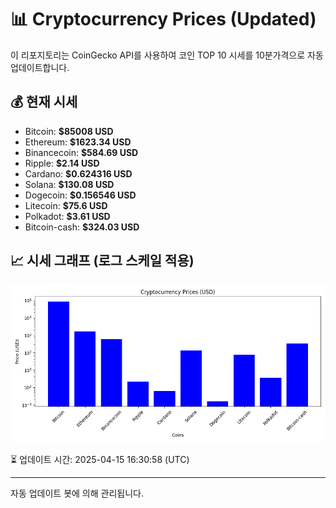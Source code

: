 
# 📊 Cryptocurrency Prices (Updated)

이 리포지토리는 CoinGecko API를 사용하여 코인 TOP 10 시세를 10분가격으로 자동 업데이트합니다.

## 💰 현재 시세
- Bitcoin: **$85008 USD**
- Ethereum: **$1623.34 USD**
- Binancecoin: **$584.69 USD**
- Ripple: **$2.14 USD**
- Cardano: **$0.624316 USD**
- Solana: **$130.08 USD**
- Dogecoin: **$0.156546 USD**
- Litecoin: **$75.6 USD**
- Polkadot: **$3.61 USD**
- Bitcoin-cash: **$324.03 USD**

## 📈 시세 그래프 (로그 스케일 적용)
![Crypto Prices](crypto_prices.png)

⏳ 업데이트 시간: 2025-04-15 16:30:58 (UTC)

---
자동 업데이트 봇에 의해 관리됩니다.
